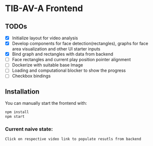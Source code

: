 # TIB-AV-A Frontend

## TODOs

- [x] Initialize layout for video analysis
- [x] Develop components for face detection(rectangles), graphs for face area visualization and other UI starter inputs
- [x] Bind graph and rectangles with data from backend
- [ ] Face rectangles and current play position pointer alignment
- [ ] Dockerize with suitable base Image
- [ ] Loading and computational blocker to show the progress
- [ ]  Checkbox bindings

## Installation


You can manually start the frontend with:

```bash
npm install
npm start
```


### Current naive state:

```
Click on respective video link to populate resutls from backend
```

